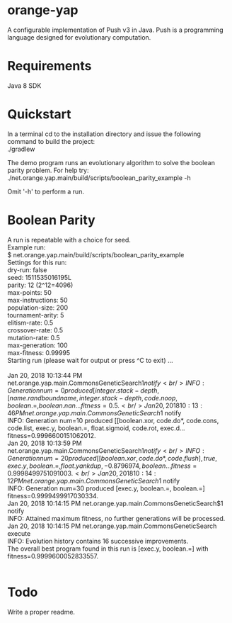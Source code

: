 # orange-yap
A configurable  implementation of Push v3 in Java. Push is a programming language designed for evolutionary computation.

# Requirements
Java 8 SDK

# Quickstart
In a terminal cd to the installation directory and issue the following command to build the project:  
./gradlew

The demo program runs an evolutionary algorithm to solve the boolean parity problem. For help try:  
./net.orange.yap.main/build/scripts/boolean_parity_example -h

Omit '-h' to perform a run.

# Boolean Parity 
A run is repeatable with a choice for seed.<br/>
Example run:<br/>
$ net.orange.yap.main/build/scripts/boolean_parity_example<br/> 
Settings for this run:<br/>
dry-run:		    false<br/>
seed:			    1511535016195L<br/>
parity:			    12 (2^12=4096)<br/>
max-points:		    50<br/>
max-instructions:	50<br/>
population-size:	200<br/>
tournament-arity:	5<br/>
elitism-rate:		0.5<br/>
crossover-rate:		0.5<br/>
mutation-rate:		0.5<br/>
max-generation:		100<br/>
max-fitness:		0.99995<br/>
Starting run (please wait for output or press ^C to exit) ...<br/>
<br/>
Jan 20, 2018 10:13:44 PM net.orange.yap.main.CommonsGeneticSearch$1 notify<br/>
INFO: Generation num=0 produced [integer.stack-depth, [name.randboundname, integer.stack-depth, code.noop, boolean.=, boolean.nan... fitness=0.5.<br/>
Jan 20, 2018 10:13:46 PM net.orange.yap.main.CommonsGeneticSearch$1 notify<br/>
INFO: Generation num=10 produced [[boolean.xor, code.do*, code.cons, code.list, exec.y, boolean.=, float.sigmoid, code.rot, exec.d... fitness=0.9996600151062012.<br/>
Jan 20, 2018 10:13:59 PM net.orange.yap.main.CommonsGeneticSearch$1 notify<br/>
INFO: Generation num=20 produced [[boolean.xor, code.do*, code.flush], true, exec.y, boolean.=, float.yankdup, -0.8796974, boolean... fitness=0.9998499751091003.<br/>
Jan 20, 2018 10:14:12 PM net.orange.yap.main.CommonsGeneticSearch$1 notify<br/>
INFO: Generation num=30 produced [exec.y, boolean.=, boolean.=] fitness=0.9999499917030334.<br/>
Jan 20, 2018 10:14:15 PM net.orange.yap.main.CommonsGeneticSearch$1 notify<br/>
INFO: Attained maximum fitness, no further generations will be processed.<br/>
Jan 20, 2018 10:14:15 PM net.orange.yap.main.CommonsGeneticSearch execute<br/>
INFO: Evolution history contains 16 successive improvements.<br/>
The overall best program found in this run is [exec.y, boolean.=] with fitness=0.9999600052833557.<br/>
<br/>
# Todo
Write a proper readme.
